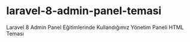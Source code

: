 # laravel-8-admin-panel-temasi
Laravel 8 Admin Panel Eğitimlerinde Kullandığımız Yönetim Paneli HTML Teması
